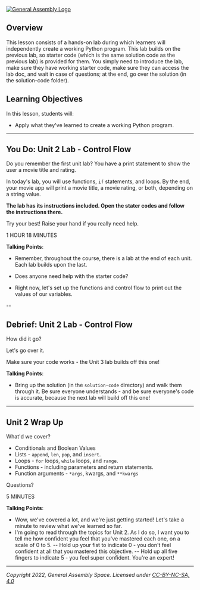 [![General Assembly Logo](https://ga-dash.s3.amazonaws.com/production/assets/logo-9f88ae6c9c3871690e33280fcf557f33.png)](https://generalassemb.ly)

## Overview
This lesson consists of a hands-on lab during which learners will independently create a working Python program. This lab builds on the previous lab, so starter code (which is the same solution code as the previous lab) is provided for them. You simply need to introduce the lab, make sure they have working starter code, make sure they can access the lab doc, and wait in case of questions; at the end, go over the solution (in the solution-code folder).


## Learning Objectives
In this lesson, students will:
- Apply what they've learned to create a working Python program.


---

## You Do: Unit 2 Lab - Control Flow

Do you remember the first unit lab? You have a print statement to show the user a movie title and rating.

In today's lab, you will use functions, `if` statements, and loops. By the end, your movie app will print a movie title, a movie rating, or both, depending on a string value.

**The lab has its instructions included. Open the stater codes and follow the instructions there.**


Try your best! Raise your hand if you really need help.


<aside class="notes">

1 HOUR 18 MINUTES


**Talking Points**:

- Remember, throughout the course, there is a lab at the end of each unit. Each lab builds upon the last.

- Does anyone need help with the starter code?

- Right now, let's set up the functions and control flow to print out the values of our variables.

</aside>

--

## Debrief: Unit 2 Lab - Control Flow

How did it go?

Let's go over it.

Make sure your code works - the Unit 3 lab builds off this one!

<aside class="notes">

**Talking Points**:

- Bring up the solution (in the `solution-code` directory) and walk them through it. Be sure everyone understands - and be sure everyone's code is accurate, because the next lab will build off this one!

</aside>

---

## Unit 2 Wrap Up

What'd we cover?

- Conditionals and Boolean Values
- Lists - `append`, `len`, `pop`, and `insert`.
- Loops - `for` loops, `while` loops, and `range`.
- Functions - including parameters and return statements.
- Function arguments - `*args`, kwargs, and `**kwargs`

Questions?

<aside class="notes">

5 MINUTES

**Talking Points**:
- Wow, we've covered a lot, and we're just getting started! Let's take a minute to review what we've learned so far.
- I'm going to read through the topics for Unit 2. As I do so, I want you to tell me how confident you feel that you've mastered each one, on a scale of 0 to 5.
-- Hold up your fist to indicate 0 - you don't feel confident at all that you mastered this objective.
-- Hold up all five fingers to indicate 5 - you feel super confident. You're an expert!

</aside>

---

_Copyright 2022, General Assembly Space. Licensed under [CC-BY-NC-SA, 4.0](https://creativecommons.org/licenses/by-nc-sa/4.0/)_

